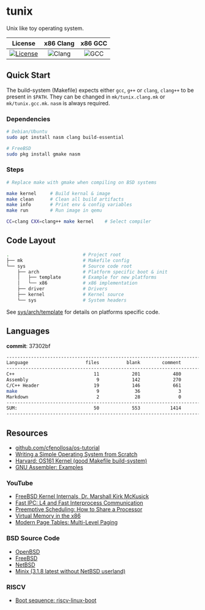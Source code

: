 # tunix

Unix like toy operating system.

|                                                              License                                                               |                              x86 Clang                              |                             x86 GCC                             |
| :--------------------------------------------------------------------------------------------------------------------------------: | :-----------------------------------------------------------------: | :-------------------------------------------------------------: |
| [![License](https://img.shields.io/badge/License-BSD%202--Clause-orange.svg)](https://github.com/neoBSD/tunix/blob/master/LICENSE) | ![Clang](https://github.com/NeoBSD/tunix/workflows/Clang/badge.svg) | ![GCC](https://github.com/NeoBSD/tunix/workflows/GCC/badge.svg) |

## Quick Start

The build-system (Makefile) expects either `gcc`, `g++` or `clang`, `clang++` to be present in `$PATH`. They can be changed in `mk/tunix.clang.mk` or `mk/tunix.gcc.mk`. `nasm` is always required.

### Dependencies

```sh
# Debian/Ubuntu
sudo apt install nasm clang build-essential

# FreeBSD
sudo pkg install gmake nasm
```

### Steps

```sh
# Replace make with gmake when compiling on BSD systems

make kernel     # Build kernal & image
make clean      # Clean all build artifacts
make info       # Print env & config variables
make run        # Run image in qemu

CC=clang CXX=clang++ make kernel    # Select compiler
```

## Code Layout

```sh
.                           # Project root
├── mk                      # Makefile config
└── sys                     # Source code root
    ├── arch                # Platform specific boot & init
    │   ├── template        # Example for new platforms
    │   └── x86             # x86 implementation
    ├── driver              # Drivers
    ├── kernel              # Kernel source
    └── sys                 # System headers
```

See [sys/arch/template](sys/arch/template) for details on platforms specific code.

## Languages

**commit**: 37302bf

```sh
-------------------------------------------------------------------------------
Language                     files          blank        comment           code
-------------------------------------------------------------------------------
C++                             11            201            480           1374
Assembly                         9            142            270            461
C/C++ Header                    19            146            661            344
make                             9             36              3            112
Markdown                         2             28              0             80
-------------------------------------------------------------------------------
SUM:                            50            553           1414           2371
-------------------------------------------------------------------------------
```

## Resources

- [github.com/cfenollosa/os-tutorial](https://github.com/cfenollosa/os-tutorial)
- [Writing a Simple Operating System from Scratch](https://www.cs.bham.ac.uk/~exr/lectures/opsys/10_11/lectures/os-dev.pdf)
- [Harvard: OS161 Kernel (good Makefile build-system)](https://github.com/haisano/OS161-kernel)
- [GNU Assembler: Examples](https://cs.lmu.edu/~ray/notes/gasexamples/)

### YouTube

- [FreeBSD Kernel Internals, Dr. Marshall Kirk McKusick](https://www.youtube.com/watch?v=nwbqBdghh6E)
- [Fast IPC: L4 and Fast Interprocess Communication](https://www.youtube.com/watch?v=mRr1lCJse_I)
- [Preemptive Scheduling: How to Share a Processor](https://www.youtube.com/watch?v=1hDCouuvers)
- [Virtual Memory in the x86](https://www.youtube.com/watch?v=jkGZDb3100Q)
- [Modern Page Tables: Multi-Level Paging](https://www.youtube.com/watch?v=pCgw4Pe-5jo)

### BSD Source Code

- [OpenBSD](https://github.com/openbsd/src)
- [FreeBSD](https://github.com/freebsd/freebsd-src)
- [NetBSD](https://github.com/NetBSD/src)
- [Minix (3.1.8 latest without NetBSD userland)](https://github.com/Stichting-MINIX-Research-Foundation/minix/tree/R3.1.8)

### RISCV

- [Boot sequence: riscv-linux-boot](https://github.com/ultraembedded/riscv-linux-boot)
